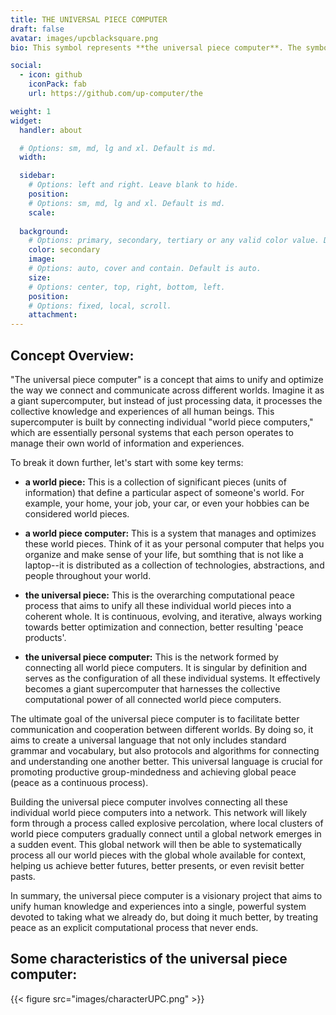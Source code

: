 ```yaml
---
title: THE UNIVERSAL PIECE COMPUTER
draft: false
avatar: images/upcblacksquare.png
bio: This symbol represents **the universal piece computer**. The symbol representing the universal piece computer is a creative fusion of iconic imagery. It features the well-known peace sign, with a prominent 'U' superimposed over the 'W', symbolizing the union of all world piece computers. The 'U' extends beyond the peace sign, both upwards and downwards, emphasizing the comprehensive and inclusive nature of the universal piece computer. This emblem serves as a visual metaphor for the computer's purpose... to integrate the myriad of world piece computers into a singular, cooperative entity striving for the universal piece. This symbol is trademarked, but not registered. 

social:
  - icon: github
    iconPack: fab
    url: https://github.com/up-computer/the

weight: 1
widget:
  handler: about

  # Options: sm, md, lg and xl. Default is md.
  width:

  sidebar:
    # Options: left and right. Leave blank to hide.
    position:
    # Options: sm, md, lg and xl. Default is md.
    scale:
  
  background:
    # Options: primary, secondary, tertiary or any valid color value. Default is primary.
    color: secondary
    image:
    # Options: auto, cover and contain. Default is auto.
    size:
    # Options: center, top, right, bottom, left.
    position:
    # Options: fixed, local, scroll.
    attachment: 
---
```


## Concept Overview:

"The universal piece computer" is a concept that aims to unify and optimize the way we connect and communicate across different worlds. Imagine it as a giant supercomputer, but instead of just processing data, it processes the collective knowledge and experiences of all human beings. This supercomputer is built by connecting individual "world piece computers," which are essentially personal systems that each person operates to manage their own world of information and experiences.

To break it down further, let's start with some key terms:

- **a world piece:** This is a collection of significant pieces (units of information) that define a particular aspect of someone's world. For example, your home, your job, your car, or even your hobbies can be considered world pieces.

- **a world piece computer:** This is a system that manages and optimizes these world pieces. Think of it as your personal computer that helps you organize and make sense of your life, but somthing that is not like a laptop--it is distributed as a collection of technologies, abstractions, and people throughout your world.

- **the universal piece:** This is the overarching computational peace process that aims to unify all these individual world pieces into a coherent whole. It is continuous, evolving, and iterative, always working towards better optimization and connection, better resulting 'peace products'.

- **the universal piece computer:** This is the network formed by connecting all world piece computers. It is singular by definition and serves as the configuration of all these individual systems. It effectively becomes a giant supercomputer that harnesses the collective computational power of all connected world piece computers.

The ultimate goal of the universal piece computer is to facilitate better communication and cooperation between different worlds. By doing so, it aims to create a universal language that not only includes standard grammar and vocabulary, but also protocols and algorithms for connecting and understanding one another better. This universal language is crucial for promoting productive group-mindedness and achieving global peace (peace as a continuous process).

Building the universal piece computer involves connecting all these individual world piece computers into a network. This network will likely form through a process called explosive percolation, where local clusters of world piece computers gradually connect until a global network emerges in a sudden event. This global network will then be able to systematically process all our world pieces with the global whole available for context, helping us achieve better futures, better presents, or even revisit better pasts.

In summary, the universal piece computer is a visionary project that aims to unify human knowledge and experiences into a single, powerful system devoted to taking what we already do, but doing it much better, by treating peace as an explicit computational process that never ends.

## Some characteristics of the universal piece computer:

{{< figure src="images/characterUPC.png" >}}
